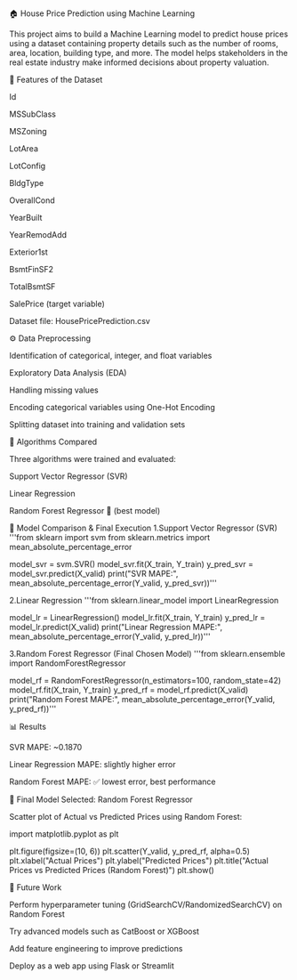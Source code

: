 🏠 House Price Prediction using Machine Learning

This project aims to build a Machine Learning model to predict house prices using a dataset containing property details such as the number of rooms, area, location, building type, and more.
The model helps stakeholders in the real estate industry make informed decisions about property valuation.

📌 Features of the Dataset

Id

MSSubClass

MSZoning

LotArea

LotConfig

BldgType

OverallCond

YearBuilt

YearRemodAdd

Exterior1st

BsmtFinSF2

TotalBsmtSF

SalePrice (target variable)

Dataset file: HousePricePrediction.csv

⚙️ Data Preprocessing

Identification of categorical, integer, and float variables

Exploratory Data Analysis (EDA)

Handling missing values

Encoding categorical variables using One-Hot Encoding

Splitting dataset into training and validation sets

🧠 Algorithms Compared

Three algorithms were trained and evaluated:

Support Vector Regressor (SVR)

Linear Regression

Random Forest Regressor 🌳 (best model)

🚀 Model Comparison & Final Execution
1.Support Vector Regressor (SVR)
'''from sklearn import svm
from sklearn.metrics import mean_absolute_percentage_error

model_svr = svm.SVR()
model_svr.fit(X_train, Y_train)
y_pred_svr = model_svr.predict(X_valid)
print("SVR MAPE:", mean_absolute_percentage_error(Y_valid, y_pred_svr))'''

2.Linear Regression
'''from sklearn.linear_model import LinearRegression

model_lr = LinearRegression()
model_lr.fit(X_train, Y_train)
y_pred_lr = model_lr.predict(X_valid)
print("Linear Regression MAPE:", mean_absolute_percentage_error(Y_valid, y_pred_lr))'''

3.Random Forest Regressor (Final Chosen Model)
'''from sklearn.ensemble import RandomForestRegressor

model_rf = RandomForestRegressor(n_estimators=100, random_state=42)
model_rf.fit(X_train, Y_train)
y_pred_rf = model_rf.predict(X_valid)
print("Random Forest MAPE:", mean_absolute_percentage_error(Y_valid, y_pred_rf))'''

📊 Results

SVR MAPE: ~0.1870

Linear Regression MAPE: slightly higher error

Random Forest MAPE: ✅ lowest error, best performance

📌 Final Model Selected: Random Forest Regressor

Scatter plot of Actual vs Predicted Prices using Random Forest:

import matplotlib.pyplot as plt

plt.figure(figsize=(10, 6))
plt.scatter(Y_valid, y_pred_rf, alpha=0.5)
plt.xlabel("Actual Prices")
plt.ylabel("Predicted Prices")
plt.title("Actual Prices vs Predicted Prices (Random Forest)")
plt.show()

🔮 Future Work

Perform hyperparameter tuning (GridSearchCV/RandomizedSearchCV) on Random Forest

Try advanced models such as CatBoost or XGBoost

Add feature engineering to improve predictions

Deploy as a web app using Flask or Streamlit